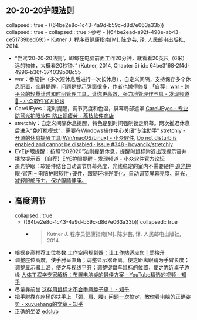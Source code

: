 ## 20-20-20护眼法则
collapsed:: true
	- ((64be2e8c-1c43-4a9d-b59c-d8d7e063a33b))
	  collapsed:: true
		- collapsed:: true
		  >参考
			- ((64be2ead-a92f-498e-ab43-ce51739bed69))
			- Kutner J. 程序员健康指南[M]. 陈少芸, 译. 人民邮电出版社, 2014.
- “尝试‘20-20-20法则’，即每在电脑前面工作20分钟，就看看20英尺（6米）远的物体，大概看20秒钟。” (Kutner, 2014, Chapter 5)
  id:: 64be3168-2f4d-4996-b36f-374039b08c55
- wnr：番茄钟（多次短休息后进行一次长休息），自定义间隔，支持保存多个休息配置，全屏提醒，问题是提示弹窗很多，作者也懒得修复 [「自荐」wnr - 跨平台的轻量计时和时间管理工具，让你更高效、强力地管理作与息 - 发现频道 🔎 - 小众软件官方论坛](https://meta.appinn.net/t/topic/14979)
- CareUEyes：定时提醒，调节亮度和色温，屏幕局部遮罩 [CareUEyes - 专业防蓝光护眼软件 防止视疲劳 - 荔枝软件商店](https://lizhi.shop/site/products/id/518)
- stretchly：自定义间隔休息提醒，特色是到时间强制锁定屏幕。两次推迟休息后进入“免打扰模式”，需要在Windows操作中心关闭“专注助手” [stretchly - 开源的休息提醒工具[Win/macOS/Linux] - 小众软件](https://www.appinn.com/stretchly/), [Do not disturb is enabled and cannot be disabled · Issue #348 · hovancik/stretchly](https://github.com/hovancik/stretchly/issues/348)
- EYE护眼提醒：按照“202020”法则提醒休息，提醒时鼠标附近出现提示语并播放提示音 [【自荐】EYE护眼提醒 - 发现频道 - 小众软件官方论坛](https://meta.appinn.net/t/topic/32820)
- 追光护眼：软硬件结合自动调节屏幕亮度，光线稳定的室内不需要硬件 [追光护眼-官网 – 电脑护眼软件+硬件，跟随环境光变化，自动调节屏幕亮度、蓝光，减轻眼部压力，保护眼睛健康。](http://www.xabyb.com/)
- ## 高度调节
  collapsed:: true
	- ((64be2e8c-1c43-4a9d-b59c-d8d7e063a33b))
	  collapsed:: true
		- >Kutner J. 程序员健康指南[M]. 陈少芸, 译. 人民邮电出版社, 2014.
- 根据身高推荐工位参数 [工作空间规划器：让工作站适应您 | 爱格升](https://www.ergotron.com/zh-cn/%E5%B7%A5%E5%85%B7/%E5%B7%A5%E4%BD%9C%E7%A9%BA%E9%97%B4%E8%A7%84%E5%88%92%E5%99%A8?utm_source=cn.ticktick.task&utm_medium=social&utm_oi=903663640190803968)
- 调整座位高度，使手肘呈直角；调整显示器距离，使之距离眼睛为手臂长度；调整显示器上沿，使之与视线平齐；调整键盘与鼠标的位置，使之靠近桌子边缘 [人体工程学专家解析：布置电脑桌的最佳方案 - YouTube精选的视频 - 知乎](https://www.zhihu.com/zvideo/1409994830345400320)
- 尽量靠前坐 [这样用鼠标才不会手痛脖子痛！ - 知乎](https://www.zhihu.com/zvideo/1422525739715002368)
- 把手肘靠在座椅的扶手上 [「颈、肩、腰」问题一次搞定，教你看电脑的正确姿势 - xuyuehang的文章 - 知乎](https://zhuanlan.zhihu.com/p/22396058)
- 正确的坐姿 [edclub](https://www.typingclub.com/sportal/program-3/146.play)